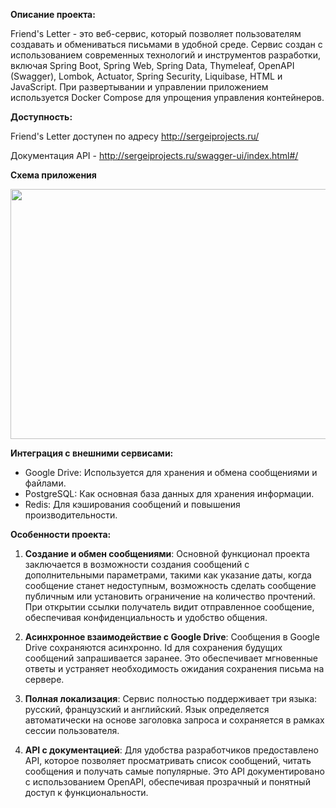 **Описание проекта:**

Friend's Letter - это веб-сервис, который позволяет пользователям создавать и обмениваться письмами в удобной среде. Сервис создан с использованием современных технологий и инструментов разработки, включая Spring Boot, Spring Web, Spring Data, Thymeleaf, OpenAPI (Swagger), Lombok, Actuator, Spring Security, Liquibase, HTML и JavaScript. При развертывании и управлении приложением используется Docker Compose для упрощения управления контейнеров.


**Доступность:**

Friend's Letter доступен по адресу http://sergeiprojects.ru/

Документация API - http://sergeiprojects.ru/swagger-ui/index.html#/

**Схема приложения**

<img src="https://raw.githubusercontent.com/sergei-nazarov/friend-s_letter/main/scheme.jpg" width="600" height="400">


**Интеграция с внешними сервисами:**

- Google Drive: Используется для хранения и обмена сообщениями и файлами.
- PostgreSQL: Как основная база данных для хранения информации.
- Redis: Для кэширования сообщений и повышения производительности.



**Особенности проекта:**

1. **Создание и обмен сообщениями**: Основной функционал проекта заключается в возможности создания сообщений с дополнительными параметрами, такими как указание даты, когда сообщение станет недоступным, возможность сделать сообщение публичным или установить ограничение на количество прочтений. При открытии ссылки получатель видит отправленное сообщение, обеспечивая конфиденциальность и удобство общения.

2. **Асинхронное взаимодействие с Google Drive**: Сообщения в Google Drive сохраняются асинхронно. Id для сохранения будущих сообщений запрашивается заранее. Это обеспечивает мгновенные ответы и устраняет необходимость ожидания сохранения письма на сервере.

3. **Полная локализация**: Сервис полностью поддерживает три языка: русский, французский и английский. Язык определяется автоматически на основе заголовка запроса и сохраняется в рамках сессии пользователя.

4. **API с документацией**: Для удобства разработчиков предоставлено API, которое позволяет просматривать список сообщений, читать сообщения и получать самые популярные. Это API документировано с использованием OpenAPI, обеспечивая прозрачный и понятный доступ к функциональности.

